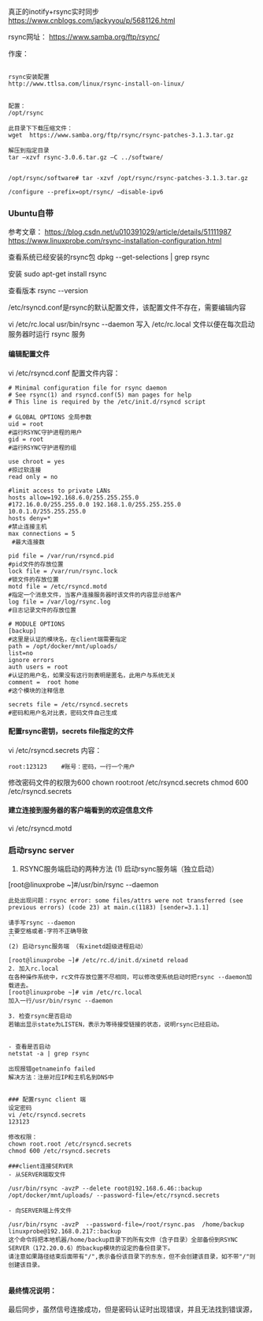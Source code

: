 真正的inotify+rsync实时同步
https://www.cnblogs.com/jackyyou/p/5681126.html



rsync网址：
https://www.samba.org/ftp/rsync/


作废：
```

rsync安装配置
http://www.ttlsa.com/linux/rsync-install-on-linux/


配置：
/opt/rsync

此目录下下载压缩文件：
wget  https://www.samba.org/ftp/rsync/rsync-patches-3.1.3.tar.gz

解压到指定目录
tar –xzvf rsync-3.0.6.tar.gz –C ../software/


/opt/rsync/software# tar -xzvf /opt/rsync/rsync-patches-3.1.3.tar.gz

/configure --prefix=opt/rsync/ –disable-ipv6
```


### Ubuntu自带

参考文章：
https://blog.csdn.net/u010391029/article/details/51111987
https://www.linuxprobe.com/rsync-installation-configuration.html

查看系统已经安装的rsync包
dpkg --get-selections | grep rsync

安装
sudo apt-get install rsync

查看版本
rsync --version


/etc/rsyncd.conf是rsync的默认配置文件，该配置文件不存在，需要编辑内容



vi /etc/rc.local
usr/bin/rsync --daemon
写入 /etc/rc.local 文件以便在每次启动服务器时运行 rsync 服务




#### 编辑配置文件
vi /etc/rsyncd.conf
配置文件内容：
```
# Minimal configuration file for rsync daemon
# See rsync(1) and rsyncd.conf(5) man pages for help
# This line is required by the /etc/init.d/rsyncd script

# GLOBAL OPTIONS 全局参数
uid = root                  
#运行RSYNC守护进程的用户        
gid = root                 
#运行RSYNC守护进程的组

use chroot = yes             
#掠过软连接            
read only = no      

#limit access to private LANs
hosts allow=192.168.6.0/255.255.255.0   
#172.16.0.0/255.255.0.0 192.168.1.0/255.255.255.0 10.0.1.0/255.255.255.0
hosts deny=*                
#禁止连接主机                
max connections = 5        
 #最大连接数      

pid file = /var/run/rsyncd.pid             
#pid文件的存放位置
lock file = /var/run/rsync.lock            
#锁文件的存放位置
motd file = /etc/rsyncd.motd         
#指定一个消息文件，当客户连接服务器时该文件的内容显示给客户
log file = /var/log/rsync.log               
#日志记录文件的存放位置

# MODULE OPTIONS
[backup]                   
#这里是认证的模块名，在client端需要指定           
path = /opt/docker/mnt/uploads/                      
list=no                                  
ignore errors                              
auth users = root          
#认证的用户名，如果没有这行则表明是匿名，此用户与系统无关                         
comment =  root home               
#这个模块的注释信息  

secrets file = /etc/rsyncd.secrets   
#密码和用户名对比表，密码文件自己生成

```

#### 配置rsync密钥，secrets file指定的文件
vi /etc/rsyncd.secrets
内容：
```
root:123123    #账号：密码，一行一个用户
```
修改密码文件的权限为600
chown root:root /etc/rsyncd.secrets
chmod 600 /etc/rsyncd.secrets

#### 建立连接到服务器的客户端看到的欢迎信息文件
vi /etc/rsyncd.motd


### 启动rsync server
1. RSYNC服务端启动的两种方法
(1) 启动rsync服务端（独立启动）

[root@linuxprobe ~]#/usr/bin/rsync --daemon
```
此处出现问题：rsync error: some files/attrs were not transferred (see previous errors) (code 23) at main.c(1183) [sender=3.1.1]

请手写rsync --daemon
主要空格或者-字符不正确导致
``
(2) 启动rsync服务端 （有xinetd超级进程启动）

[root@linuxprobe ~]# /etc/rc.d/init.d/xinetd reload
2. 加入rc.local
在各种操作系统中，rc文件存放位置不尽相同，可以修改使系统启动时把rsync --daemon加载进去。
[root@linuxprobe ~]# vim /etc/rc.local
加入一行/usr/bin/rsync --daemon

3. 检查rsync是否启动
若输出显示state为LISTEN，表示为等待接受链接的状态，说明rsync已经启动。


- 查看是否启动
netstat -a | grep rsync

出现报错getnameinfo failed
解决方法：注册对应IP和主机名到DNS中


### 配置rsync client 端
设定密码
vi /etc/rsyncd.secrets
123123

修改权限：
chown root.root /etc/rsyncd.secrets
chmod 600 /etc/rsyncd.secrets

###client连接SERVER
- 从SERVER端取文件

/usr/bin/rsync -avzP --delete root@192.168.6.46::backup /opt/docker/mnt/uploads/ --password-file=/etc/rsyncd.secrets

- 向SERVER端上传文件

/usr/bin/rsync -avzP  --password-file=/root/rsync.pas  /home/backup linuxprobe@192.168.0.217::backup
这个命令将把本地机器/home/backup目录下的所有文件（含子目录）全部备份到RSYNC SERVER（172.20.0.6）的backup模块的设定的备份目录下。
请注意如果路径结束后面带有"/",表示备份该目录下的东东，但不会创建该目录，如不带"/"则创建该目录。


```
#### 最终情况说明：
最后同步，虽然信号连接成功，但是密码认证时出现错误，并且无法找到错误源，
